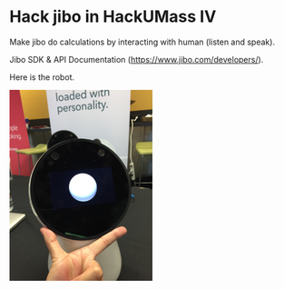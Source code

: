 # Hack jibo in HackUMass IV

Make jibo do calculations by interacting with human (listen and speak).

Jibo SDK & API Documentation (https://www.jibo.com/developers/).

Here is the robot.

<img src="https://github.com/Line-Yin/HackUMass-IV-jibo/blob/master/jibo.JPG" alt="jibo"
	title="jibo" width="50%" height="50%"/>

